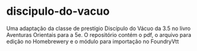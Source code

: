 # discipulo-do-vacuo
Uma adaptação da classe de prestígio Discípulo do Vácuo da 3.5 no livro Aventuras Orientais para a 5e.
O repositório contém o pdf, o arquivo para edição no Homebrewery e o módulo para importação no FoundryVtt
